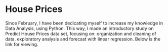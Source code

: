 # House Prices
Since February, I have been dedicating myself to increase my knowledge in Data Analysis, using Python. This way, I made an introductory study on Predict House Prices data set, focusing on: organization and cleaning of data, exploratory analysis and forecast with linear regression. Below is the link for viewing.
